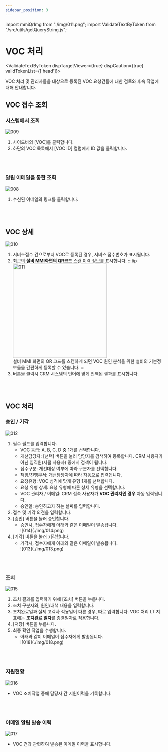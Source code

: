 ```yaml
---
sidebar_position: 3
---
```


import mmiQrImg from "./img/011.png";
import ValidateTextByToken from "/src/utils/getQueryString.js";

# VOC 처리

<ValidateTextByToken dispTargetViewer={true} dispCaution={true} validTokenList={['head']}>

VOC 처리 및 관리자들을 대상으로 등록된 VOC 요청건들에 대한 검토와 후속 작업에 대해 안내합니다.

## VOC 접수 조회

### 시스템에서 조회
![009](./img/009.png)
1. 사이드바의 [VOC]를 클릭합니다.
2. 하단의 VOC 목록에서 [VOC ID] 컬럼에서 ID 값을 클릭합니다.
<br/>
<br/>

### 알림 이메일을 통한 조회
![008](./img/008.png)
1. 수신된 이메일의 링크를 클릭합니다.
<br/>
<br/>

## VOC 상세
![010](./img/010.png)
1. 서비스접수 건으로부터 VOC로 등록된 경우, 서비스 접수번호가 표시됩니다.
1. 최근의 **설비 MMI화면의 QR코드** 스캔 이력 정보를 표시합니다. 
    :::tip
        <div><img src={mmiQrImg} width="300px" alt="011" /></div>
        설비 MMI 화면의 QR 코드를 스캔하게 되면 VOC 원인 분석을 위한 설비의 기본정보들을 간편하게 등록할 수 있습니다.
    :::
1. 버튼을 클릭시 CRM 시스템의 언어에 맞게 번역된 결과를 표시합니다.
<br/>
<br/>

## VOC 처리
### 승인 / 기각
![012](./img/012.png) 
1. 필수 필드를 입력합니다.
    - VOC 등급: A, B, C, D 중 1개를 선택합니다.
    - 개선담당자: [선택] 버튼을 눌러 담당자를 검색하여 등록합니다. CRM 사용자가 아닌 임직원(서클 사용자) 중에서 검색이 됩니다.
    - 접수구분: 개선대상 여부에 따라 구분자를 선택합니다.
    - 책임/진행부서: 개선담당자에 따라 자동으로 입력됩니다.
    - 요청유형: VOC 성격에 맞게 유형 1개를 선택합니다.
    - 요청 유형 상세: 요청 유형에 따른 상세 유형을 선택합니다.
    - VOC 관리자 / 이메일: CRM 접속 사용자가 **VOC 관리자인 경우** 자동 입력됩니다.
    - 승인일: 승인하고자 하는 날짜를 입력합니다.
1. 접수 및 기각 의견을 입력합니다.
1. [승인] 버튼을 눌러 승인합니다.
    - 승인시, 접수자에게 아래와 같은 이메일이 발송됩니다.
        <div>![014](./img/014.png)</div>
1. [기각] 버튼을 눌러 기각합니다.
    - 기각시, 접수자에게 아래와 같은 이메일이 발송됩니다.
        <div>![013](./img/013.png)</div>
<br/>
<br/>

### 조치
![015](./img/015.png) 
1. 조치 결과를 입력하기 위해 [조치] 버튼을 누릅니다.
1. 조치 구분자와, 원인/대책 내용을 입력합니다.
1. 조치완료일과 실제 고객사 적용일이 다른 경우, 따로 입력합니다. VOC 처리 LT 지표에는 **조치완료 일자**를 종결일자로 적용합니다.
1. [저장] 버튼을 누릅니다.
1. 최종 확인 작업을 수행합니다.
    - 아래와 같이 이메일이 접수자에게 발송됩니다.
        <div>![018](./img/018.png) </div>
<br/>
<br/>

### 지원현황
![016](./img/016.png) 
- VOC 조치작업 중에 담당자 간 지원이력을 기록합니다.
<br/>
<br/>

### 이메일 알림 발송 이력
![017](./img/017.png) 
- VOC 건과 관련하여 발송된 이메일 이력을 표시합니다.

</ValidateTextByToken>